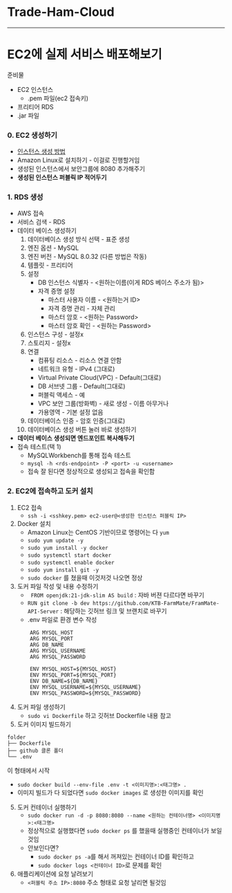 # Trade-Ham-Cloud
---
# EC2에 실제 서비스 배포해보기

준비물
- EC2 인스턴스
	- .pem 파일(ec2 접속키)
- 프리티어 RDS
- .jar 파일


### 0. EC2 생성하기
- [인스턴스 생성 방법](https://sz-tech.tistory.com/entry/AWS-2-EC2-%EC%9D%B8%EC%8A%A4%ED%84%B4%EC%8A%A4-%EC%83%9D%EC%84%B1%ED%95%98%EA%B3%A0-%EC%97%B0%EA%B2%B0%ED%95%98%EA%B8%B0)
- Amazon Linux로 설치하기 - 이걸로 진행할거임
- 생성된 인스턴스에서 보안그룹에 8080 추가해주기
- **생성된 인스턴스 퍼블릭 IP 적어두기**
### 1. RDS 생성
 - AWS 접속
 - 서비스 검색 - RDS
 - 데이터 베이스 생성하기
	 1. 데이터베이스 생성 방식 선택 - 표준 생성
	 2. 엔진 옵션 - MySQL
	 3. 엔진 버전 - MySQL 8.0.32 (다른 방법은 작동)
	 4. 템플릿 - 프리티어
	 5. 설정
		 - DB 인스턴스 식별자 - <원하는이름(이게 RDS 베이스 주소가 됨)>
		 - 자격 증명 설정
			 - 마스터 사용자 이름 - <원하는거 ID>
			 - 자격 증명 관리 - 자체 관리
			 - 마스터 암호 - <원하는 Password>
			 - 마스터 암호 확인 - <원하는 Password>
	6. 인스턴스 구성 - 설정x
	7. 스토리지 - 설정x
	8. 연결
		- 컴퓨팅 리소스 - 리소스 연결 안함
		- 네트워크 유형 - IPv4 (그대로)
		- Virtual Private Cloud(VPC) - Default(그대로)
		- DB 서브넷 그룹 - Default(그대로)
		- 퍼블릭 액세스 - 예
		- VPC 보안 그룹(방화벽) - 새로 생성 - 이름 아무거나
		- 가용영역 - 기본 설정 없음
	9. 데이터베이스 인증 - 암호 인증(그대로)
	10. 데이터베이스 생성 버튼 눌러 바로 생성하기
- **데이터 베이스 생성되면 엔드포인트 복사해두기**
- 접속 테스트(택 1)
	- MySQLWorkbench를 통해 접속 테스트
	- `mysql -h <rds-endpoint> -P <port> -u <username>`
	- 접속 잘 된다면 정상적으로 생성되고 접속을 확인함

### 2. EC2에 접속하고 도커 설치
1. EC2 접속
	- `ssh -i <sshkey.pem> ec2-user@<생성한 인스턴스 퍼블릭 IP>`
2. Docker 설치
	- Amazon Linux는 CentOS 기반이므로 명령어는 다 `yum`
	- `sudo yum update -y`
	- `sudo yum install -y docker`
	- `sudo systemctl start docker`
	- `sudo systemctl enable docker`
	- `sudo yum install git -y`
	- `sudo docker` 를 쳤을때 이것저것 나오면 정상
3. 도커 파일 작성 및 내용 수정하기
   	- ` FROM openjdk:21-jdk-slim AS build` : 자바 버젼 다르다면 바꾸기
   	- `RUN git clone -b dev https://github.com/KTB-FarmMate/FramMate-API-Server` :  해당하는 깃허브 링크 및 브랜치로 바꾸기
   	- .env 파일로 환경 변수 작성 
	```
   	  	ARG MYSQL_HOST
		ARG MYSQL_PORT
		ARG DB_NAME
		ARG MYSQL_USERNAME
		ARG MYSQL_PASSWORD
		
		ENV MYSQL_HOST=${MYSQL_HOST}
		ENV MYSQL_PORT=${MYSQL_PORT}
		ENV DB_NAME=${DB_NAME}
		ENV MYSQL_USERNAME=${MYSQL_USERNAME}
		ENV MYSQL_PASSWORD=${MYSQL_PASSWORD}
   	  ``` 
3. 도커 파일 생성하기
	- `sudo vi Dockerfile` 하고 깃허브 Dockerfile 내용 참고
4. 도커 이미지 빌드하기
```
folder
├── Dockerfile
├── github 클론 폴더
└── .env
```
이 형태에서 시작
- `sudo docker build --env-file .env -t <이미지명>:<태그명> .`
- 이미지 빌드가 다 되었다면 `sudo docker images` 로 생성한 이미지를 확인
5. 도커 컨테이너 실행하기
	- `sudo docker run -d -p 8080:8080 --name <원하는 컨테이너명> <이미지명>:<태그명>`
	- 정상적으로 실행했다면 `sudo docker ps` 를 했을때 실행중인 컨테이너가 보일 것임
	- 안보인다면?
		- `sudo docker ps -a`를 해서 꺼져있는 컨테이너 ID를 확인하고
		- `sudo docker logs <컨테이너 ID>`로 문제를 확인
6. 애플리케이션에 요청 날려보기
	- `<퍼블릭 주소 IP>:8080` 주소 형태로 요청 날리면 될것임


